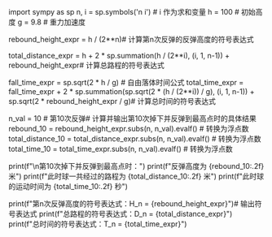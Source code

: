 import sympy as sp
n, i = sp.symbols('n i')  # i 作为求和变量
h = 100  # 初始高度
g = 9.8  # 重力加速度

rebound_height_expr = h / (2**n)# 计算第n次反弹的反弹高度的符号表达式

total_distance_expr = h + 2 * sp.summation(h / (2**i), (i, 1, n-1)) + rebound_height_expr# 计算总路程的符号表达式

fall_time_expr = sp.sqrt(2 * h / g)  # 自由落体时间公式
total_time_expr = fall_time_expr + 2 * sp.summation(sp.sqrt(2 * (h / (2**i)) / g), (i, 1, n-1)) + sp.sqrt(2 * rebound_height_expr / g)# 计算总时间的符号表达式

n_val = 10  # 第10次反弹# 计算并输出第10次掉下并反弹到最高点时的具体结果
rebound_10 = rebound_height_expr.subs(n, n_val).evalf()  # 转换为浮点数
total_distance_10 = total_distance_expr.subs(n, n_val).evalf()  # 转换为浮点数
total_time_10 = total_time_expr.subs(n, n_val).evalf()  # 转换为浮点数

print(f"\n第10次掉下并反弹到最高点时：")
print(f"反弹高度为 {rebound_10:.2f} 米")
print(f"此时球一共经过的路程为 {total_distance_10:.2f} 米")
print(f"此时球的运动时间为 {total_time_10:.2f} 秒")

print(f"第n次反弹高度的符号表达式：H_n = {rebound_height_expr}")# 输出符号表达式
print(f"总路程的符号表达式：D_n = {total_distance_expr}")
print(f"总时间的符号表达式：T_n = {total_time_expr}")
